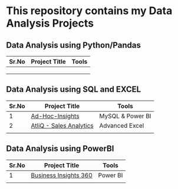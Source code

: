 # This repository contains my Data Analysis Projects

## Data Analysis using Python/Pandas
|Sr.No| Project Title | Tools    |
|----------|----------|----------|
|          |          |          |
|          |          |          |
|          |          |          |

## Data Analysis using SQL and EXCEL
|Sr.No| Project Title | Tools    |
|----------|----------|----------|
|   1       |    [Ad-Hoc-Insights](https://github.com/Duraiprasanth25/bi-dashboards/tree/main/Ad_HOC%20Insights) | MySQL & Power BI |
|      2    |    [AtliQ - Sales Analytics](https://github.com/Duraiprasanth25/bi-dashboards/tree/main/AtliQ%20-%20Sales%20Analytics)    |  Advanced Excel |
|          |          |          |

## Data Analysis using PowerBI
|Sr.No| Project Title | Tools    |
|----------|----------|----------|
| 1 | [Business Insights 360](https://github.com/Duraiprasanth25/bi-dashboards/tree/main/Business-insights-360)| Power BI |
|          |          |          |
